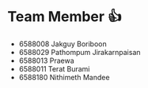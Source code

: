 # Team Member 👍

- 6588008 Jakguy Boriboon
- 6588029 Pathompum Jirakarnpaisan
- 6588013 Praewa
- 6588011 Terat Burami
- 6588180 Nithimeth Mandee
